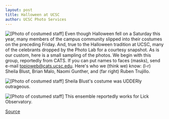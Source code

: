 ```yaml
---
layout: post
title: Halloween at UCSC
author: UCSC Photo Services
---
```


![\[Photo of costumed staff\]][1] Even though Halloween fell on a Saturday this year, many members of the campus community slipped into their costumes on the preceding Friday. And, true to the Halloween tradition at UCSC, many of the celebrants dropped by the Photo Lab for a courtesy snapshot. As is our custom, here is a small sampling of the photos. We begin with this group, reportedly from CATS. If you can put names to faces (masks), send e-mail topioweb@cats.ucsc.edu. Here's who we (think we) know: (l-r) Sheila Blust, Brian Malo, Naomi Gunther, and (far right) Ruben Trujillo.

![\[Photo of costumed staff\]][2] Sheila Blust's costume was UDDERly outrageous.

![\[Photo of costumed staff\]][3] This ensemble reportedly works for Lick Observatory.

[1]: http://www1.ucsc.edu/oncampus/currents/98-99/art/halloween1.98-11-02.jpg
[2]: http://www1.ucsc.edu/oncampus/currents/98-99/art/halloween2.98-11-02.jpg
[3]: http://www1.ucsc.edu/oncampus/currents/98-99/art/halloween3.98-11-02.jpg

[Source](http://www1.ucsc.edu/oncampus/currents/98-99/11-02/halloween.photo1.htm "Permalink to Halloween at UCSC: 11-02-98")
